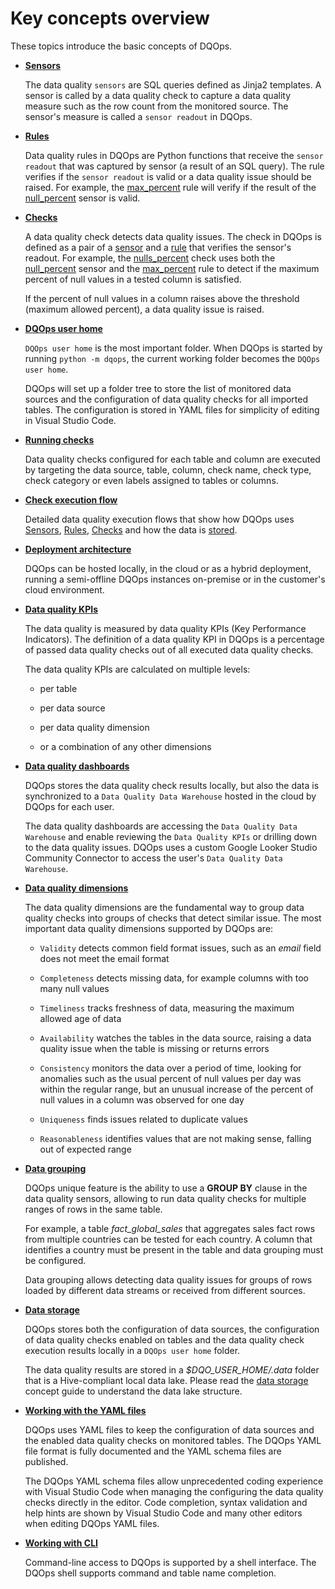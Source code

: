 # Key concepts overview

These topics introduce the basic concepts of DQOps.

 - **[Sensors](./sensors/sensors.md)**

    The data quality `sensors` are SQL queries defined as Jinja2 templates. A sensor is called by a data quality check
    to capture a data quality measure such as the row count from the monitored source. The sensor's measure is called
    a `sensor readout` in DQOps.


 - **[Rules](./rules/rules.md)**

    Data quality rules in DQOps are Python functions that receive the `sensor readout`
    that was captured by sensor (a result of an SQL query).
    The rule verifies if the `sensor readout` is valid or a data quality issue should be raised.
    For example, the [max_percent](../reference/rules/Comparison.md#max-percent) rule will verify if the result
    of the [null_percent](../reference/sensors/column/nulls-column-sensors.md#null-percent) sensor is valid.

 - **[Checks](./checks/index.md)**

    A data quality check detects data quality issues. The check in DQOps is defined as a pair
    of a [sensor](./sensors/sensors.md) and a [rule](./rules/rules.md) that verifies the sensor's readout.
    For example, the [nulls_percent](../checks/column/nulls/nulls-percent.md) check uses both the
    [null_percent](../reference/sensors/column/nulls-column-sensors.md#null-percent) sensor
    and the [max_percent](../reference/rules/Comparison.md#max-percent) rule to detect if the maximum percent
    of null values in a tested column is satisfied.

    If the percent of null values in a column raises above the threshold (maximum allowed percent),
    a data quality issue is raised.


 - **[DQOps user home](./home-folders/dqops-user-home.md)**

    `DQOps user home` is the most important folder. When DQOps is started by running `python -m dqops`, the current working
    folder becomes the `DQOps user home`.

    DQOps will set up a folder tree to store the list of monitored data sources and the configuration of data quality
    checks for all imported tables. The configuration is stored in YAML files for simplicity of editing in Visual Studio Code.


 - **[Running checks](./running-checks/running-checks.md)**

    Data quality checks configured for each table and column are executed by targeting the data source, table, column,
    check name, check type, check category or even labels assigned to tables or columns. 


 - **[Check execution flow](./architecture/check-execution-flow.md)**

    Detailed data quality execution flows that show how DQOps uses [Sensors](./sensors/sensors.md), [Rules](./rules/rules.md),
    [Checks](./checks/index.md) and how the data is [stored](./data-storage/data-storage.md).


 - **[Deployment architecture](./architecture/dqops-architecture.md)**

    DQOps can be hosted locally, in the cloud or as a hybrid deployment, running a semi-offline DQOps instances
    on-premise or in the customer's cloud environment.


 - **[Data quality KPIs](./data-quality-kpis/data-quality-kpis.md)**

    The data quality is measured by data quality KPIs (Key Performance Indicators).
    The definition of a data quality KPI in DQOps is a percentage of passed data quality checks out of all executed data quality checks.
    
    The data quality KPIs are calculated on multiple levels:
    
    - per table

    - per data source

    - per data quality dimension

    - or a combination of any other dimensions


 - **[Data quality dashboards](./data-quality-dashboards/data-quality-dashboards.md)**

    DQOps stores the data quality check results locally, but also the data is synchronized to a `Data Quality Data Warehouse`
    hosted in the cloud by DQOps for each user.

    The data quality dashboards are accessing the `Data Quality Data Warehouse` and enable reviewing the `Data Quality KPIs`
    or drilling down to the data quality issues. DQOps uses a custom Google Looker Studio Community Connector to access
    the user's `Data Quality Data Warehouse`.


 - **[Data quality dimensions](./data-quality-dimensions/data-quality-dimensions.md)**

    The data quality dimensions are the fundamental way to group data quality checks into groups of checks that detect similar issue.
    The most important data quality dimensions supported by DQOps are:

    - `Validity` detects common field format issues, such as an *email* field does not meet the email format
   
    - `Completeness` detects missing data, for example columns with too many null values 
   
    - `Timeliness` tracks freshness of data, measuring the maximum allowed age of data
   
    - `Availability` watches the tables in the data source, raising a data quality issue when the table is missing or returns errors
   
    - `Consistency` monitors the data over a period of time, looking for anomalies such as the usual percent of null values
      per day was within the regular range, but an unusual increase of the percent of null values in a column was observed for one day 
   
    - `Uniqueness` finds issues related to duplicate values

    - `Reasonableness` identifies values that are not making sense, falling out of expected range


- **[Data grouping](./data-grouping/data-grouping.md)**

    DQOps unique feature is the ability to use a **GROUP BY** clause in the data quality sensors, allowing to run data quality checks
    for multiple ranges of rows in the same table.

    For example, a table *fact_global_sales* that aggregates sales fact rows from multiple countries can be tested for each country.
    A column that identifies a country must be present in the table and data grouping must be configured.

    Data grouping allows detecting data quality issues for groups of rows loaded by different data streams or received
    from different sources.


- **[Data storage](./data-storage/data-storage.md)**

    DQOps stores both the configuration of data sources, the configuration of data quality checks enabled on tables
    and the data quality check execution results locally in a `DQOps user home` folder.

    The data quality results are stored in a *$DQO_USER_HOME/.data* folder that is a Hive-compliant local data lake.
    Please read the [data storage](./data-storage/data-storage.md) concept guide to understand the data lake structure.
 

- **[Working with the YAML files](./working-with-yaml-files/working-with-yaml-files.md)**

    DQOps uses YAML files to keep the configuration of data sources and the enabled data quality checks on monitored tables.
    The DQOps YAML file format is fully documented and the YAML schema files are published.

    The DQOps YAML schema files allow unprecedented coding experience with Visual Studio Code when managing the
    configuring the data quality checks directly in the editor. Code completion, syntax validation and help hints
    are shown by Visual Studio Code and many other editors when editing DQOps YAML files.


- **[Working with CLI](./working-with-cli/working-with-cli.md)**

    Command-line access to DQOps is supported by a shell interface. The DQOps shell supports command and table name completion.

 